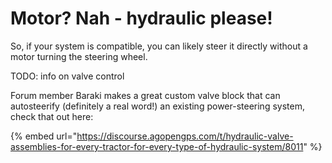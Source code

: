 # Motor? Nah - hydraulic please!

So, if your system is compatible, you can likely steer it directly without a motor turning the steering wheel.

TODO: info on valve control

Forum member Baraki makes a great custom valve block that can autosteerify (definitely a real word!) an existing power-steering system, check that out here:

{% embed url="https://discourse.agopengps.com/t/hydraulic-valve-assemblies-for-every-tractor-for-every-type-of-hydraulic-system/8011" %}
